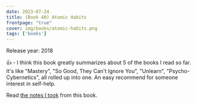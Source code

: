 ```yaml
---
date: 2023-07-24
title: (Book 40) Atomic Habits
frontpage: "true"
cover: img/books/atomic-habits.png
tags: ['books']
---
```


Release year: 2018

👍 - I think this book greatly summarizes about 5 of the books I read so far. It's like "Mastery", "So Good, They Can't Ignore You", "Unlearn", "Psycho-Cybernetics", all rolled up into one. An easy recommend for someone interest in self-help.

Read [the notes I took](/books/atomic-habits.pdf) from this book.
